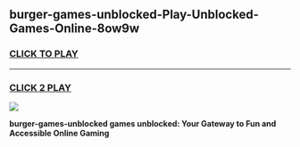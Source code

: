 
## burger-games-unblocked-Play-Unblocked-Games-Online-8ow9w
<h3>
<a href="https://premium76.site?title=burger-games-unblocked&ref=24A">CLICK TO PLAY</a></h3>
<hr>

<h3>
<a href="https://premium76.site?title=burger-games-unblocked&ref=24A">CLICK 2 PLAY</a>
  
</h3>

<a href="https://premium76.site?title=burger-games-unblocked&ref=24A"><img src="https://clearcache.store/games.png"></a>


**burger-games-unblocked games unblocked: Your Gateway to Fun and Accessible Online Gaming**
